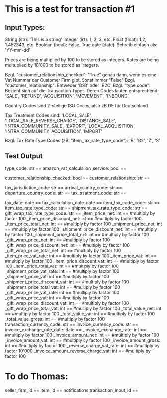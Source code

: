 # This is a test for transaction #1

## Input Types:

String (str): 'This is a string'
Integer (int): 1, 2, 3, etc.
Float (float): 1.2, 1.452343, etc.
Boolean (bool): False, True
date (date): Schreib einfach als: 'YY-mm-dd'

Prices are being multiplied by 100 to be stored as integers.
Rates are being multuplied by 10'000 to be stored as integers.

Bzgl. "customer_relationship_checked": "True" genau dann, wenn es eine Vat Nummer der Customer Firm gibt. Sonst immer "False"
Bzgl. "customer_relationship": Entweder 'B2B' oder 'B2C'
Bzgl. "type code": Bezieht sich auf die Transaction Types. Deren Codes lauten entsprechend:
    'SALE',
    'REFUND',
    'ACQUISITION',
    'MOVEMENT',
    'INBOUND',

Country Codes sind 2-stellige ISO Codes, also zB DE für Deutschland

Tax Treatment Codes sind:
'LOCAL_SALE', 'LOCAL_SALE_REVERSE_CHARGE', 'DISTANCE_SALE', 'INTRA_COMMUNITY_SALE', 'EXPORT', 'LOCAL_ACQUISITION', 'INTRA_COMMUNITY_ACQUISITION', 'IMPORT'

Bzgl. Tax Rate Type Codes (zB. "item_tax_rate_type_code"): 'R', 'R2', 'Z', 'S'

## Test Output

type_code: str ==
amazon_vat_calculation_service: bool ==

customer_relationship_checked: bool ==
customer_relationship: str ==

tax_jurisdiction_code: str ==
arrival_country_code: str ==
departure_country_code: str ==
tax_treatment_code: str ==

tax_date: date ==
tax_calculation_date: date ==
item_tax_code_code: str ==
item_tax_rate_type_code: str ==
shipment_tax_rate_type_code: str ==
gift_wrap_tax_rate_type_code: str ==
_item_price_net: int ==                         #multiply by factor 100
_item_price_discount_net: int ==                        #multiply by factor 100
_item_price_total_net: int ==                       #multiply by factor 100
_shipment_price_net: int ==                         #multiply by factor 100
_shipment_price_discount_net: int ==                        #multiply by factor 100
_shipment_price_total_net: int ==                       #multiply by factor 100
_gift_wrap_price_net: int ==                        #multiply by factor 100
_gift_wrap_price_discount_net: int ==                       #multiply by factor 100
_gift_wrap_price_total_net: int ==                      #multiply by factor 100
_item_price_vat_rate: int ==                        #multiply by factor 100
_item_price_vat: int ==                         #multiply by factor 100
_item_price_discount_vat: int ==                        #multiply by factor 100
_item_price_total_vat: int ==                       #multiply by factor 100
_shipment_price_vat_rate: int ==                        #multiply by factor 100
_shipment_price_vat: int ==                         #multiply by factor 100
_shipment_price_discount_vat: int ==                        #multiply by factor 100
_shipment_price_total_vat: int ==                       #multiply by factor 100
_gift_wrap_price_vat_rate: int ==                       #multiply by factor 100
_gift_wrap_price_vat: int ==                        #multiply by factor 100
_gift_wrap_price_discount_vat: int ==                       #multiply by factor 100
_gift_wrap_price_total_vat: int ==                      #multiply by factor 100
_total_value_net: int ==                        #multiply by factor 100
_total_value_vat: int ==                        #multiply by factor 100
_total_value_gross: int ==                      #multiply by factor 100
transaction_currency_code: str ==
invoice_currency_code: str ==
invoice_exchange_rate_date: date ==
_invoice_exchange_rate: int ==                      #multiply by factor 100
_invoice_amount_net: int ==                         #multiply by factor 100
_invoice_amount_vat: int ==                         #multiply by factor 100
_invoice_amount_gross: int ==                       #multiply by factor 100
_reverse_charge_vat_rate: int ==                    #multiply by factor 10'000
_invoice_amount_reverse_charge_vat: int ==                      #multiply by factor 100



# To do Thomas:
seller_firm_id ==
item_id ==
notifications
transaction_input_id ==
